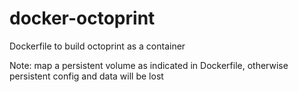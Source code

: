 # docker-octoprint

Dockerfile to build octoprint as a container

Note: map a persistent volume as indicated in Dockerfile, otherwise persistent config and data will be lost